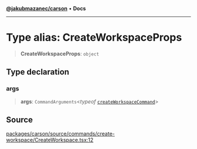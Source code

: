 [**@jakubmazanec/carson**](../README.md) • **Docs**

---

# Type alias: CreateWorkspaceProps

> **CreateWorkspaceProps**: `object`

## Type declaration

### args

> **args**: `CommandArguments`\<_typeof_
> [`createWorkspaceCommand`](../variables/createWorkspaceCommand.md)\>

## Source

[packages/carson/source/commands/create-workspace/CreateWorkspace.tsx:12](https://github.com/jakubmazanec/js-tools/blob/7be96c9bc335915647cfe729050b17fe2580309a/packages/carson/source/commands/create-workspace/CreateWorkspace.tsx#L12)
